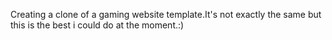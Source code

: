 Creating a clone of a gaming website template.It's not exactly the same but this is the best i could do at the moment.:)
